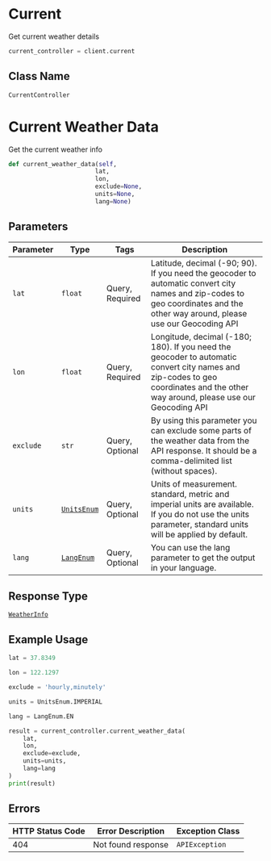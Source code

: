 # Current

Get current weather details

```python
current_controller = client.current
```

## Class Name

`CurrentController`


# Current Weather Data

Get the current weather info

```python
def current_weather_data(self,
                        lat,
                        lon,
                        exclude=None,
                        units=None,
                        lang=None)
```

## Parameters

| Parameter | Type | Tags | Description |
|  --- | --- | --- | --- |
| `lat` | `float` | Query, Required | Latitude, decimal (-90; 90). If you need the geocoder to automatic convert city names and zip-codes to geo coordinates and the other way around, please use our Geocoding API |
| `lon` | `float` | Query, Required | Longitude, decimal (-180; 180). If you need the geocoder to automatic convert city names and zip-codes to geo coordinates and the other way around, please use our Geocoding API |
| `exclude` | `str` | Query, Optional | By using this parameter you can exclude some parts of the weather data from the API response. It should be a comma-delimited list (without spaces). |
| `units` | [`UnitsEnum`](../../doc/models/units-enum.md) | Query, Optional | Units of measurement. standard, metric and imperial units are available. If you do not use the units parameter, standard units will be applied by default. |
| `lang` | [`LangEnum`](../../doc/models/lang-enum.md) | Query, Optional | You can use the lang parameter to get the output in your language. |

## Response Type

[`WeatherInfo`](../../doc/models/weather-info.md)

## Example Usage

```python
lat = 37.8349

lon = 122.1297

exclude = 'hourly,minutely'

units = UnitsEnum.IMPERIAL

lang = LangEnum.EN

result = current_controller.current_weather_data(
    lat,
    lon,
    exclude=exclude,
    units=units,
    lang=lang
)
print(result)
```

## Errors

| HTTP Status Code | Error Description | Exception Class |
|  --- | --- | --- |
| 404 | Not found response | `APIException` |

